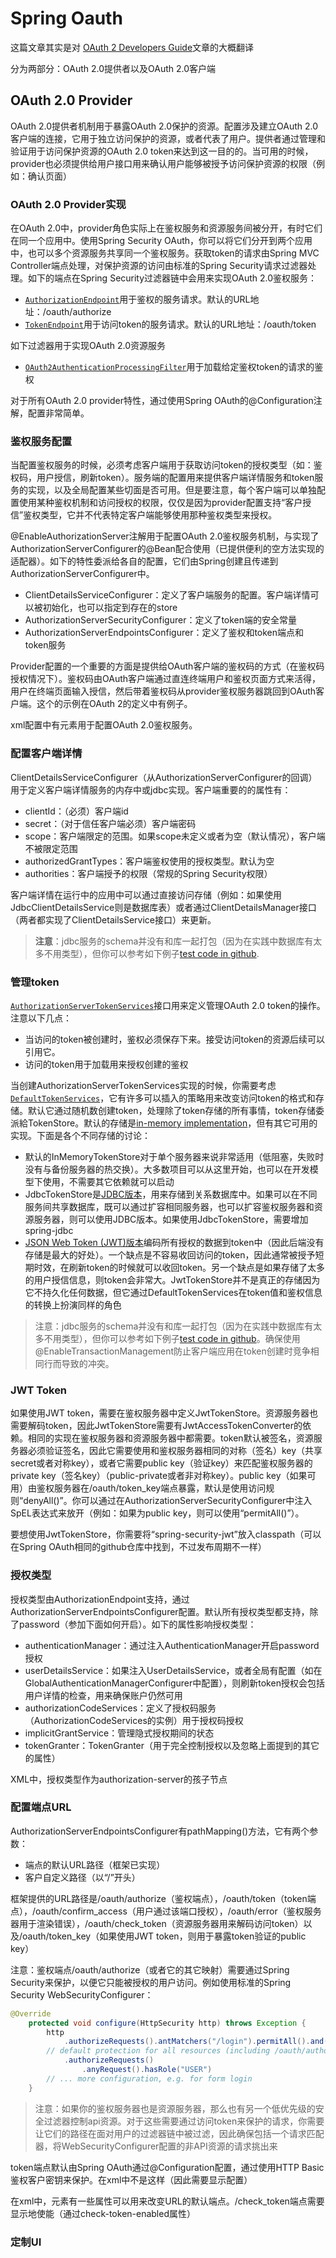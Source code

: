 # Spring Oauth

这篇文章其实是对 [OAuth 2 Developers Guide](https://projects.spring.io/spring-security-oauth/docs/oauth2.html)文章的大概翻译

分为两部分：OAuth 2.0提供者以及OAuth 2.0客户端

## OAuth 2.0  Provider

OAuth 2.0提供者机制用于暴露OAuth 2.0保护的资源。配置涉及建立OAuth 2.0客户端的连接，它用于独立访问保护的资源，或者代表了用户。提供者通过管理和验证用于访问保护资源的OAuth 2.0 token来达到这一目的的。当可用的时候，provider也必须提供给用户接口用来确认用户能够被授予访问保护资源的权限（例如：确认页面）

### OAuth 2.0 Provider实现

在OAuth 2.0中，provider角色实际上在鉴权服务和资源服务间被分开，有时它们在同一个应用中。使用Spring Security OAuth，你可以将它们分开到两个应用中，也可以多个资源服务共享同一个鉴权服务。获取token的请求由Spring MVC Controller端点处理，对保护资源的访问由标准的Spring Security请求过滤器处理。如下的端点在Spring Security过滤器链中会用来实现OAuth 2.0鉴权服务：

- [`AuthorizationEndpoint`](https://docs.spring.io/spring-security/oauth/apidocs/org/springframework/security/oauth2/provider/endpoint/AuthorizationEndpoint.html)用于鉴权的服务请求。默认的URL地址：/oauth/authorize
- [`TokenEndpoint`](https://docs.spring.io/spring-security/oauth/apidocs/org/springframework/security/oauth2/provider/endpoint/TokenEndpoint.html)用于访问token的服务请求。默认的URL地址：/oauth/token

如下过滤器用于实现OAuth 2.0资源服务

- [`OAuth2AuthenticationProcessingFilter`](https://docs.spring.io/spring-security/oauth/apidocs/org/springframework/security/oauth2/provider/authentication/OAuth2AuthenticationProcessingFilter.html)用于加载给定鉴权token的请求的鉴权

对于所有OAuth 2.0 provider特性，通过使用Spring OAuth的@Configuration注解，配置非常简单。

### 鉴权服务配置

当配置鉴权服务的时候，必须考虑客户端用于获取访问token的授权类型（如：鉴权码，用户授信，刷新token）。服务端的配置用来提供客户端详情服务和token服务的实现，以及全局配置某些切面是否可用。但是要注意，每个客户端可以单独配置使用某种鉴权机制和访问授权的权限，仅仅是因为provider配置支持“客户授信”鉴权类型，它并不代表特定客户端能够使用那种鉴权类型来授权。

@EnableAuthorizationServer注解用于配置OAuth 2.0鉴权服务机制，与实现了AuthorizationServerConfigurer的@Bean配合使用（已提供便利的空方法实现的适配器）。如下的特性委派给各自的配置，它们由Spring创建且传递到AuthorizationServerConfigurer中。

- ClientDetailsServiceConfigurer：定义了客户端服务的配置。客户端详情可以被初始化，也可以指定到存在的store
- AuthorizationServerSecurityConfigurer：定义了token端的安全常量
- AuthorizationServerEndpointsConfigurer：定义了鉴权和token端点和token服务

Provider配置的一个重要的方面是提供给OAuth客户端的鉴权码的方式（在鉴权码授权情况下）。鉴权码由OAuth客户端通过直连终端用户和鉴权页面方式来活得，用户在终端页面输入授信，然后带着鉴权码从provider鉴权服务器跳回到OAuth客户端。这个的示例在OAuth 2的定义中有例子。

xml配置中有<authorization-server/>元素用于配置OAuth 2.0鉴权服务。

### 配置客户端详情

ClientDetailsServiceConfigurer（从AuthorizationServerConfigurer的回调）用于定义客户端详情服务的内存中或jdbc实现。客户端重要的的属性有：

- clientId：（必须）客户端id
- secret：（对于信任客户端必须）客户端密码
- scope：客户端限定的范围。如果scope未定义或者为空（默认情况），客户端不被限定范围
- authorizedGrantTypes：客户端鉴权使用的授权类型。默认为空
- authorities：客户端授予的权限（常规的Spring Security权限）

客户端详情在运行中的应用中可以通过直接访问存储（例如：如果使用JdbcClientDetailsService则是数据库表）或者通过ClientDetailsManager接口（两者都实现了ClientDetailsService接口）来更新。

> **注意**：jdbc服务的schema并没有和库一起打包（因为在实践中数据库有太多不用类型），但你可以参考如下例子[test code in github](https://github.com/spring-projects/spring-security-oauth/blob/master/spring-security-oauth2/src/test/resources/schema.sql).

### 管理token

[`AuthorizationServerTokenServices`](https://docs.spring.io/spring-security/oauth/apidocs/org/springframework/security/oauth2/provider/token/AuthorizationServerTokenServices.html)接口用来定义管理OAuth 2.0 token的操作。注意以下几点：

- 当访问的token被创建时，鉴权必须保存下来。接受访问token的资源后续可以引用它。
- 访问的token用于加载用来授权创建的鉴权

当创建AuthorizationServerTokenServices实现的时候，你需要考虑[`DefaultTokenServices`](https://docs.spring.io/spring-security/oauth/apidocs/org/springframework/security/oauth2/provider/token/DefaultTokenServices.html)，它有许多可以插入的策略用来改变访问token的格式和存储。默认它通过随机数创建token，处理除了token存储的所有事情，token存储委派給TokenStore。默认的存储是[in-memory implementation](https://docs.spring.io/spring-security/oauth/apidocs/org/springframework/security/oauth2/provider/token/store/InMemoryTokenStore.html)，但有其它可用的实现。下面是各个不同存储的讨论：

- 默认的InMemoryTokenStore对于单个服务器来说非常适用（低阻塞，失败时没有与备份服务器的热交换）。大多数项目可以从这里开始，也可以在开发模型下使用，不需要其它依赖就可以启动
- JdbcTokenStore是[JDBC版本](https://projects.spring.io/spring-security-oauth/docs/JdbcTokenStore)，用来存储到关系数据库中。如果可以在不同服务间共享数据库，既可以通过扩容相同服务器，也可以扩容鉴权服务器和资源服务器，则可以使用JDBC版本。如果使用JdbcTokenStore，需要增加spring-jdbc
- [JSON Web Token (JWT)版本](https://projects.spring.io/spring-security-oauth/docs/`JwtTokenStore`)编码所有授权的数据到token中（因此后端没有存储是最大的好处）。一个缺点是不容易收回访问的token，因此通常被授予短期时效，在刷新token的时候就可以收回token。另一个缺点是如果存储了太多的用户授信信息，则token会非常大。JwtTokenStore并不是真正的存储因为它不持久化任何数据，但它通过DefaultTokenServices在token值和鉴权信息的转换上扮演同样的角色

> 注意：jdbc服务的schema并没有和库一起打包（因为在实践中数据库有太多不用类型），但你可以参考如下例子[test code in github](https://github.com/spring-projects/spring-security-oauth/blob/master/spring-security-oauth2/src/test/resources/schema.sql)。确保使用@EnableTransactionManagement防止客户端应用在token创建时竞争相同行而导致的冲突。

### JWT Token

如果使用JWT token，需要在鉴权服务器中定义JwtTokenStore。资源服务器也需要解码token，因此JwtTokenStore需要有JwtAccessTokenConverter的依赖。相同的实现在鉴权服务器和资源服务器中都需要。token默认被签名，资源服务器必须验证签名，因此它需要使用和鉴权服务器相同的对称（签名）key（共享secret或者对称key），或者它需要public key（验证key）来匹配鉴权服务器的private key（签名key）（public-private或者非对称key）。public key（如果可用）由鉴权服务器在/oauth/token_key端点暴露，默认是使用访问规则“denyAll()”。你可以通过在AuthorizationServerSecurityConfigurer中注入SpEL表达式来放开（例如：如果为public key，则可以使用“permitAll()”）。

要想使用JwtTokenStore，你需要将“spring-security-jwt”放入classpath（可以在Spring OAuth相同的github仓库中找到，不过发布周期不一样）

### 授权类型

授权类型由AuthorizationEndpoint支持，通过AuthorizationServerEndpointsConfigurer配置。默认所有授权类型都支持，除了password（参加下面如何开启）。如下的属性影响授权类型：

- authenticationManager：通过注入AuthenticationManager开启password授权
- userDetailsService：如果注入UserDetailsService，或者全局有配置（如在GlobalAuthenticationManagerConfigurer中配置），则刷新token授权会包括用户详情的检查，用来确保账户仍然可用
- authorizationCodeServices：定义了授权码服务（AuthorizationCodeServices的实例）用于授权码授权
- implicitGrantService：管理隐式授权期间的状态
- tokenGranter：TokenGranter（用于完全控制授权以及忽略上面提到的其它的属性）

XML中，授权类型作为authorization-server的孩子节点

### 配置端点URL

AuthorizationServerEndpointsConfigurer有pathMapping()方法，它有两个参数：

- 端点的默认URL路径（框架已实现）
- 客户自定义路径（以“/”开头）

框架提供的URL路径是/oauth/authorize（鉴权端点），/oauth/token（token端点），/oauth/confirm_access（用户通过该端口授权），/oauth/error（鉴权服务器用于渲染错误），/oauth/check_token（资源服务器用来解码访问token）以及/oauth/token_key（如果使用JWT token，则用于暴露token验证的public key）

注意：鉴权端点/oauth/authorize（或者它的其它映射）需要通过Spring Security来保护，以便它只能被授权的用户访问。例如使用标准的Spring Security WebSecurityConfigurer：

```java
@Override
    protected void configure(HttpSecurity http) throws Exception {
        http
            .authorizeRequests().antMatchers("/login").permitAll().and()
        // default protection for all resources (including /oauth/authorize)
            .authorizeRequests()
                .anyRequest().hasRole("USER")
        // ... more configuration, e.g. for form login
    }
```

> 注意：如果你的鉴权服务器也是资源服务器，那么也有另一个低优先级的安全过滤器控制api资源。对于这些需要通过访问token来保护的请求，你需要让它们的路径在面对用户的过滤器链中被过滤，因此确保包括一个请求匹配器，将WebSecurityConfigurer配置的非API资源的请求挑出来

token端点默认由Spring OAuth通过@Configuration配置，通过使用HTTP Basic鉴权客户密钥来保护。在xml中不是这样（因此需要显示配置）

在xml中，<authorization-server/>元素有一些属性可以用来改变URL的默认端点。/check_token端点需要显示地使能（通过check-token-enabled属性）

### 定制UI



